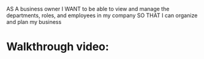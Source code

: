 AS A business owner
I WANT to be able to view and manage the departments, roles, and employees in my company
SO THAT I can organize and plan my business

# Walkthrough video: